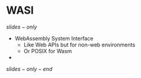 # WASI
$slides-only$
- WebAssembly System Interface
  - Like Web APIs but for non-web environments
  - Or POSIX for Wasm
- 
$slides-only-end$
